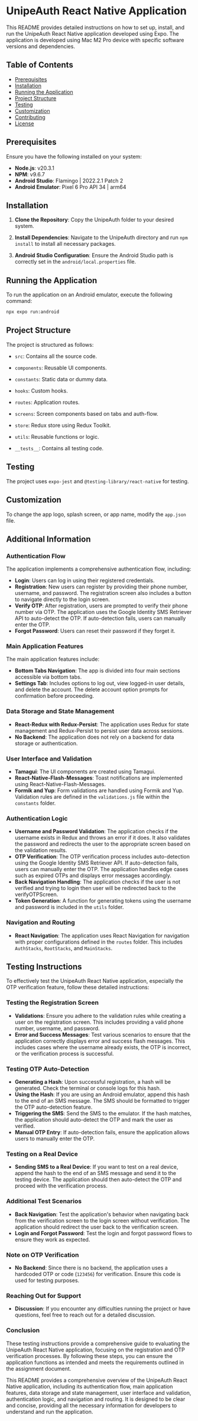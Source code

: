 # UnipeAuth React Native Application

This README provides detailed instructions on how to set up, install, and run the UnipeAuth React Native application developed using Expo. The application is developed using  Mac M2 Pro device with specific software versions and dependencies.

## Table of Contents

- [Prerequisites](#prerequisites)
- [Installation](#installation)
- [Running the Application](#running-the-application)
- [Project Structure](#project-structure)
- [Testing](#testing)
- [Customization](#customization)
- [Contributing](#contributing)
- [License](#license)

## Prerequisites

Ensure you have the following installed on your system:

- **Node.js**: v20.3.1
- **NPM**: v9.6.7
- **Android Studio**: Flamingo | 2022.2.1 Patch 2
- **Android Emulator**: Pixel 6 Pro API 34 | arm64

## Installation

1. **Clone the Repository**: Copy the UnipeAuth folder to your desired system.

2. **Install Dependencies**: Navigate to the UnipeAuth directory and run `npm install` to install all necessary packages.

3. **Android Studio Configuration**: Ensure the Android Studio path is correctly set in the `android/local.properties` file.

## Running the Application

To run the application on an Android emulator, execute the following command:

```bash
npx expo run:android
```

## Project Structure

The project is structured as follows:

- `src`: Contains all the source code.
 - `components`: Reusable UI components.
 - `constants`: Static data or dummy data.
 - `hooks`: Custom hooks.
 - `routes`: Application routes.
 - `screens`: Screen components based on tabs and auth-flow.
 - `store`: Redux store using Redux Toolkit.
 - `utils`: Reusable functions or logic.

- `__tests__`: Contains all testing code.

## Testing

The project uses `expo-jest` and `@testing-library/react-native` for testing.

## Customization

To change the app logo, splash screen, or app name, modify the `app.json` file.

## Additional Information

### Authentication Flow

The application implements a comprehensive authentication flow, including:

- **Login**: Users can log in using their registered credentials.
- **Registration**: New users can register by providing their phone number, username, and password. The registration screen also includes a button to navigate directly to the login screen.
- **Verify OTP**: After registration, users are prompted to verify their phone number via OTP. The application uses the Google Identity SMS Retriever API to auto-detect the OTP. If auto-detection fails, users can manually enter the OTP.
- **Forgot Password**: Users can reset their password if they forget it.

### Main Application Features

The main application features include:

- **Bottom Tabs Navigation**: The app is divided into four main sections accessible via bottom tabs.
- **Settings Tab**: Includes options to log out, view logged-in user details, and delete the account. The delete account option prompts for confirmation before proceeding.

### Data Storage and State Management

- **React-Redux with Redux-Persist**: The application uses Redux for state management and Redux-Persist to persist user data across sessions.
- **No Backend**: The application does not rely on a backend for data storage or authentication.

### User Interface and Validation

- **Tamagui**: The UI components are created using Tamagui.
- **React-Native-Flash-Messages**: Toast notifications are implemented using React-Native-Flash-Messages.
- **Formik and Yup**: Form validations are handled using Formik and Yup. Validation rules are defined in the `validations.js` file within the `constants` folder.

### Authentication Logic

- **Username and Password Validation**: The application checks if the username exists in Redux and throws an error if it does. It also validates the password and redirects the user to the appropriate screen based on the validation results.
- **OTP Verification**: The OTP verification process includes auto-detection using the Google Identity SMS Retriever API. If auto-detection fails, users can manually enter the OTP. The application handles edge cases such as expired OTPs and displays error messages accordingly.
- **Back Navigation Handling**: The application checks if the user is not verified and trying to login then user will be redirected back to  the verifyOTPScreen.
- **Token Generation**: A function for generating tokens using the username and password is included in the `utils` folder.

### Navigation and Routing

- **React Navigation**: The application uses React Navigation for navigation with proper configurations defined in the `routes` folder. This includes `AuthStacks`, `RootStacks`, and `MainStacks`.


## Testing Instructions

To effectively test the UnipeAuth React Native application, especially the OTP verification feature, follow these detailed instructions:

### Testing the Registration Screen

- **Validations**: Ensure you adhere to the validation rules while creating a user on the registration screen. This includes providing a valid phone number, username, and password.
- **Error and Success Messages**: Test various scenarios to ensure that the application correctly displays error and success flash messages. This includes cases where the username already exists, the OTP is incorrect, or the verification process is successful.

### Testing OTP Auto-Detection

- **Generating a Hash**: Upon successful registration, a hash will be generated. Check the terminal or console logs for this hash.
- **Using the Hash**: If you are using an Android emulator, append this hash to the end of an SMS message. The SMS should be formatted to trigger the OTP auto-detection feature.
- **Triggering the SMS**: Send the SMS to the emulator. If the hash matches, the application should auto-detect the OTP and mark the user as verified.
- **Manual OTP Entry**: If auto-detection fails, ensure the application allows users to manually enter the OTP.

### Testing on a Real Device

- **Sending SMS to a Real Device**: If you want to test on a real device, append the hash to the end of an SMS message and send it to the testing device. The application should then auto-detect the OTP and proceed with the verification process.

### Additional Test Scenarios

- **Back Navigation**: Test the application's behavior when navigating back from the verification screen to the login screen without verification. The application should redirect the user back to the verification screen.
- **Login and Forgot Password**: Test the login and forgot password flows to ensure they work as expected.

### Note on OTP Verification

- **No Backend**: Since there is no backend, the application uses a hardcoded OTP or code (`123456`) for verification. Ensure this code is used for testing purposes.

### Reaching Out for Support

- **Discussion**: If you encounter any difficulties running the project or have questions, feel free to reach out for a detailed discussion.

### Conclusion

These testing instructions provide a comprehensive guide to evaluating the UnipeAuth React Native application, focusing on the registration and OTP verification processes. By following these steps, you can ensure the application functions as intended and meets the requirements outlined in the assignment document.

This README provides a comprehensive overview of the UnipeAuth React Native application, including its authentication flow, main application features, data storage and state management, user interface and validation, authentication logic, and navigation and routing. It is designed to be clear and concise, providing all the necessary information for developers to understand and run the application.

